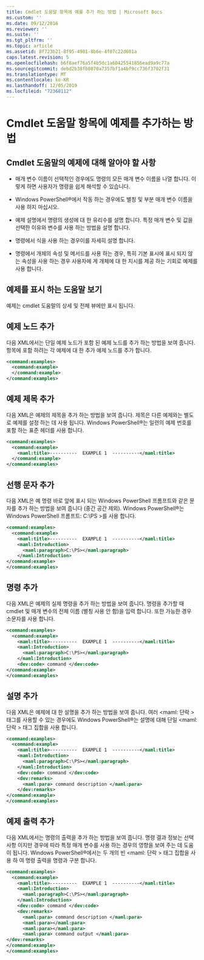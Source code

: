 ```yaml
---
title: Cmdlet 도움말 항목에 예를 추가 하는 방법 | Microsoft Docs
ms.custom: ''
ms.date: 09/12/2016
ms.reviewer: ''
ms.suite: ''
ms.tgt_pltfrm: ''
ms.topic: article
ms.assetid: 8f723b21-8f95-4981-8b6e-4f07c22d601a
caps.latest.revision: 5
ms.openlocfilehash: b6f8aef76a5f4b5dc1a60425541856ead9a9c77a
ms.sourcegitcommit: debd2b38fb8070a7357bf1a4bf9cc736f3702f31
ms.translationtype: MT
ms.contentlocale: ko-KR
ms.lasthandoff: 12/05/2019
ms.locfileid: "72368112"
---
```

# <a name="how-to-add-examples-to-a-cmdlet-help-topic"></a>Cmdlet 도움말 항목에 예제를 추가하는 방법

## <a name="things-to-know-about-examples-in-cmdlet-help"></a>Cmdlet 도움말의 예제에 대해 알아야 할 사항

- 매개 변수 이름이 선택적인 경우에도 명령의 모든 매개 변수 이름을 나열 합니다. 이렇게 하면 사용자가 명령을 쉽게 해석할 수 있습니다.

- Windows PowerShell®에서 작동 하는 경우에도 별칭 및 부분 매개 변수 이름을 사용 하지 마십시오.

- 예제 설명에서 명령의 생성에 대 한 유리수를 설명 합니다. 특정 매개 변수 및 값을 선택한 이유와 변수를 사용 하는 방법을 설명 합니다.

- 명령에서 식을 사용 하는 경우이를 자세히 설명 합니다.

- 명령에서 개체의 속성 및 메서드를 사용 하는 경우, 특히 기본 표시에 표시 되지 않는 속성을 사용 하는 경우 사용자에 게 개체에 대 한 지시를 제공 하는 기회로 예제를 사용 합니다.

## <a name="help-views-that-display-examples"></a>예제를 표시 하는 도움말 보기

예제는 cmdlet 도움말의 상세 및 전체 뷰에만 표시 됩니다.

## <a name="adding-an-examples-node"></a>예제 노드 추가

다음 XML에서는 단일 예제 노드가 포함 된 예제 노드를 추가 하는 방법을 보여 줍니다. 항목에 포함 하려는 각 예제에 대 한 추가 예제 노드를 추가 합니다.

```xml
<command:examples>
  <command:example>
  </command:example>
</command:examples>
```

## <a name="adding-an-example-title"></a>예제 제목 추가

다음 XML은 예제의 제목을 추가 하는 방법을 보여 줍니다. 제목은 다른 예제와는 별도로 예제를 설정 하는 데 사용 됩니다. Windows PowerShell®는 일련의 예제 번호를 포함 하는 표준 헤더를 사용 합니다.

```xml
<command:examples>
  <command:example>
    <maml:title>----------  EXAMPLE 1  ----------</maml:title>
  </command:example>
</command:examples>
```

## <a name="adding-preceding-characters"></a>선행 문자 추가

다음 XML은 예 명령 바로 앞에 표시 되는 Windows PowerShell 프롬프트와 같은 문자를 추가 하는 방법을 보여 줍니다 (중간 공간 제외). Windows PowerShell®는 Windows PowerShell 프롬프트: C:\PS >를 사용 합니다.

```xml
<command:examples>
  <command:example>
    <maml:title>----------  EXAMPLE 1  ----------</maml:title>
    <maml:Introduction>
      <maml:paragraph>C:\PS></maml:paragraph>
    </maml:Introduction>
</command:example>
</command:examples>
```

## <a name="adding-the-command"></a>명령 추가

다음 XML은 예제의 실제 명령을 추가 하는 방법을 보여 줍니다. 명령을 추가할 때 cmdlet 및 매개 변수의 전체 이름 (별칭 사용 안 함)을 입력 합니다. 또한 가능한 경우 소문자를 사용 합니다.

```xml
<command:examples>
  <command:example>
    <maml:title>----------  EXAMPLE 1  ----------</maml:title>
    <maml:Introduction>
      <maml:paragraph>C:\PS></maml:paragraph>
    </maml:Introduction>
    <dev:code> command </dev:code>
</command:example>
</command:examples>
```

## <a name="adding-a-description"></a>설명 추가

다음 XML은 예제에 대 한 설명을 추가 하는 방법을 보여 줍니다. 여러 \<maml: 단락 > 태그를 사용할 수 있는 경우에도 Windows PowerShell®는 설명에 대해 단일 \<maml: 단락 > 태그 집합을 사용 합니다.

```xml
<command:examples>
  <command:example>
    <maml:title>----------  EXAMPLE 1  ----------</maml:title>
    <maml:Introduction>
      <maml:paragraph>C:\PS></maml:paragraph>
    </maml:Introduction>
    <dev:code> command </dev:code>
    <dev:remarks>
      <maml:para> command description </maml:para>
    </dev:remarks>
</command:example>
</command:examples>
```

## <a name="adding-example-output"></a>예제 출력 추가

다음 XML에서는 명령의 출력을 추가 하는 방법을 보여 줍니다. 명령 결과 정보는 선택 사항 이지만 경우에 따라 특정 매개 변수를 사용 하는 경우의 영향을 보여 주는 데 도움이 됩니다. Windows PowerShell®에서는 두 개의 빈 \<maml: 단락 > 태그 집합을 사용 하 여 명령 출력을 명령과 구분 합니다.

```xml
<command:examples>
  <command:example>
    <maml:title>----------  EXAMPLE 1  ----------</maml:title>
    <maml:Introduction>
      <maml:paragraph>C:\PS></maml:paragraph>
    </maml:Introduction>
    <dev:code> command </dev:code>
    <dev:remarks>
      <maml:para> command description </maml:para>
      <maml:para></maml:para>
      <maml:para></maml:para>
      <maml:para> command output </maml:para>
</dev:remarks>
</command:example>
</command:examples>
```